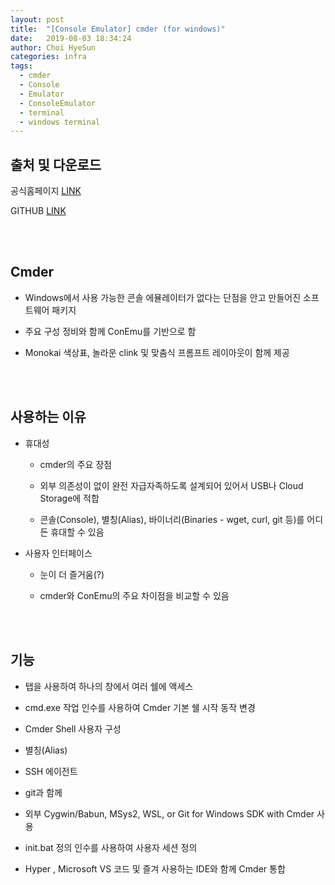 ```yaml
---
layout: post
title:  "[Console Emulator] cmder (for windows)"
date:   2019-08-03 18:34:24
author: Choi HyeSun
categories: infra
tags:
  - cmder
  - Console
  - Emulator
  - ConsoleEmulator
  - terminal
  - windows terminal
---
```


## 출처 및 다운로드

공식홈페이지 [LINK](https://cmder.net/)

GITHUB [LINK](https://github.com/cmderdev/cmder/blob/master/README.md)

<br>
<br>

## Cmder

- Windows에서 사용 가능한 콘솔 에뮬레이터가 없다는 단점을 안고 만들어진 소프트웨어 패키지

- 주요 구성 정비와 함께 ConEmu를 기반으로 함

- Monokai 색상표, 놀라운 clink 및 맞춤식 프롬프트 레이아웃이 함께 제공

<br>
<br>

## 사용하는 이유

- 휴대성
  
  - cmder의 주요 장점

  - 외부 의존성이 없이 완전 자급자족하도록 설계되어 있어서 USB나 Cloud Storage에 적합

  - 콘솔(Console), 별칭(Alias), 바이너리(Binaries - wget, curl, git 등)를 어디든 휴대할 수 있음

- 사용자 인터페이스

  - 눈이 더 즐거움(?)

  - cmder와 ConEmu의 주요 차이점을 비교할 수 있음
  
<br>
<br>

## 기능

- 탭을 사용하여 하나의 창에서 여러 쉘에 액세스

- cmd.exe 작업 인수를 사용하여 Cmder 기본 쉘 시작 동작 변경

- Cmder Shell 사용자 구성

- 별칭(Alias)

- SSH 에이전트

- git과 함께

- 외부 Cygwin/Babun, MSys2, WSL, or Git for Windows SDK with Cmder 사용

- init.bat 정의 인수를 사용하여 사용자 세션 정의

- Hyper , Microsoft VS 코드 및 즐겨 사용하는 IDE와 함께 Cmder 통합


